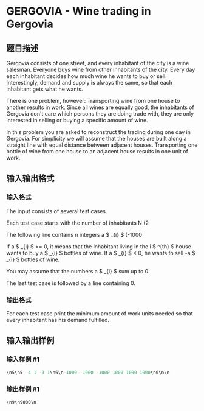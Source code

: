 # GERGOVIA - Wine trading in Gergovia

## 题目描述

Gergovia consists of one street, and every inhabitant of the city is a wine salesman. Everyone buys wine from other inhabitants of the city. Every day each inhabitant decides how much wine he wants to buy or sell. Interestingly, demand and supply is always the same, so that each inhabitant gets what he wants.

There is one problem, however: Transporting wine from one house to another results in work. Since all wines are equally good, the inhabitants of Gergovia don't care which persons they are doing trade with, they are only interested in selling or buying a specific amount of wine.

In this problem you are asked to reconstruct the trading during one day in Gergovia. For simplicity we will assume that the houses are built along a straight line with equal distance between adjacent houses. Transporting one bottle of wine from one house to an adjacent house results in one unit of work.

## 输入输出格式

### 输入格式

The input consists of several test cases.

Each test case starts with the number of inhabitants N (2

The following line contains n integers a $ _{i} $ (-1000

If a $ _{i} $ >= 0, it means that the inhabitant living in the i $ ^{th} $ house wants to buy a $ _{i} $ bottles of wine. If a $ _{i} $ < 0, he wants to sell -a $ _{i} $ bottles of wine.

You may assume that the numbers a $ _{i} $ sum up to 0.

The last test case is followed by a line containing 0.

### 输出格式

For each test case print the minimum amount of work units needed so that every inhabitant has his demand fulfilled.

## 输入输出样例

### 输入样例 #1

```cpp
\n5\n5 -4 1 -3 1\n6\n-1000 -1000 -1000 1000 1000 1000\n0\n\n
```


### 输出样例 #1

```cpp
\n9\n9000\n
```


